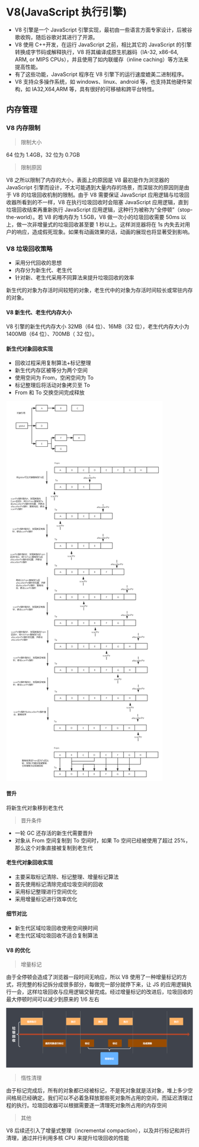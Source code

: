 # V8(JavaScript 执行引擎)

- V8 引擎是一个 JavaScript 引擎实现，最初由一些语言方面专家设计，后被谷歌收购，随后谷歌对其进行了开源。
- V8 使用 C++开发，在运行 JavaScript 之前，相比其它的 JavaScript 的引擎转换成字节码或解释执行，V8 将其编译成原生机器码（IA-32, x86-64, ARM, or MIPS CPUs），并且使用了如内联缓存（inline caching）等方法来提高性能。
- 有了这些功能，JavaScript 程序在 V8 引擎下的运行速度媲美二进制程序。
- V8 支持众多操作系统，如 windows、linux、android 等，也支持其他硬件架构，如 IA32,X64,ARM 等，具有很好的可移植和跨平台特性。

## 内存管理

### V8 内存限制

> 限制大小

64 位为 1.4GB，32 位为 0.7GB

> 限制原因

V8 之所以限制了内存的大小，表面上的原因是 V8 最初是作为浏览器的 JavaScript 引擎而设计，不太可能遇到大量内存的场景，而深层次的原因则是由于 V8 的垃圾回收机制的限制。由于 V8 需要保证 JavaScript 应用逻辑与垃圾回收器所看到的不一样，V8 在执行垃圾回收时会阻塞 JavaScript 应用逻辑，直到垃圾回收结束再重新执行 JavaScript 应用逻辑，这种行为被称为“全停顿”（stop-the-world）。若 V8 的堆内存为 1.5GB，V8 做一次小的垃圾回收需要 50ms 以上，做一次非增量式的垃圾回收甚至要 1 秒以上。这样浏览器将在 1s 内失去对用户的响应，造成假死现象。如果有动画效果的话，动画的展现也将显著受到影响。

### V8 垃圾回收策略

- 采用分代回收的思想
- 内存分为新生代、老生代
- 针对新、老生代采用不同算法来提升垃圾回收的效率

新生代的对象为存活时间较短的对象，老生代中的对象为存活时间较长或常驻内存的对象。

#### V8 新生代、老生代内存大小

V8 引擎的新生代内存大小 32MB（64 位）、16MB（32 位），老生代内存大小为 1400MB（64 位）、700MB（ 32 位）。

#### 新生代对象回收实现

- 回收过程采用复制算法+标记整理
- 新生代内存区被等分为两个空间
- 使用空间为 From，空闲空间为 To
- 标记整理后将活动对象拷贝至 To
- From 和 To 交换空间完成释放

![note](1.png)

#### 晋升

将新生代对象移到老生代

> 晋升条件

- 一轮 GC 还存活的新生代需要晋升
- 对象从 From 空间复制到 To 空间时，如果 To 空间已经被使用了超过 25%，那么这个对象直接被复制到老生代

#### 老生代对象回收实现

- 主要采取标记清除、标记整理、增量标记算法
- 首先使用标记清除完成垃圾空间的回收
- 采用标记整理进行空间优化
- 采用增量标记进行效率优化

#### 细节对比

- 新生代区域垃圾回收使用空间换时间
- 老生代区域垃圾回收不适合复制算法

#### V8 的优化

> 增量标记

由于全停顿会造成了浏览器一段时间无响应，所以 V8 使用了一种增量标记的方式，将完整的标记拆分成很多部分，每做完一部分就停下来，让 JS 的应用逻辑执行一会，这样垃圾回收与应用逻辑交替完成。经过增量标记的改进后，垃圾回收的最大停顿时间可以减少到原来的 1/6 左右

![note](2.png)

> 惰性清理

由于标记完成后，所有的对象都已经被标记，不是死对象就是活对象，堆上多少空间格局已经确定。我们可以不必着急释放那些死对象所占用的空间，而延迟清理过程的执行。垃圾回收器可以根据需要逐一清理死对象所占用的内存空间

> 其他

V8 后续还引入了增量式整理（incremental compaction），以及并行标记和并行清理，通过并行利用多核 CPU 来提升垃圾回收的性能
